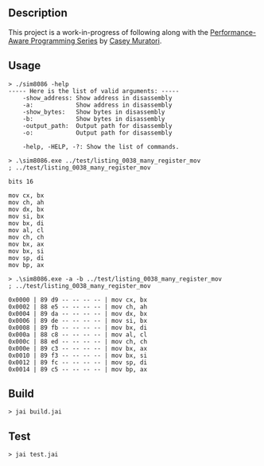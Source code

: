## Description
This project is a work-in-progress of following along with the [Performance-Aware Programming Series](https://www.computerenhance.com/p/table-of-contents) by [Casey Muratori](https://github.com/cmuratori).

## Usage

```
> ./sim8086 -help                                           
----- Here is the list of valid arguments: -----
    -show_address: Show address in disassembly
    -a:            Show address in disassembly
    -show_bytes:   Show bytes in disassembly
    -b:            Show bytes in disassembly
    -output_path:  Output path for disassembly
    -o:            Output path for disassembly

    -help, -HELP, -?: Show the list of commands.
```

```
> .\sim8086.exe ../test/listing_0038_many_register_mov    
; ../test/listing_0038_many_register_mov

bits 16

mov cx, bx
mov ch, ah
mov dx, bx
mov si, bx
mov bx, di
mov al, cl
mov ch, ch
mov bx, ax
mov bx, si
mov sp, di
mov bp, ax
```

```
> .\sim8086.exe -a -b ../test/listing_0038_many_register_mov
; ../test/listing_0038_many_register_mov

0x0000 | 89 d9 -- -- -- -- | mov cx, bx
0x0002 | 88 e5 -- -- -- -- | mov ch, ah
0x0004 | 89 da -- -- -- -- | mov dx, bx
0x0006 | 89 de -- -- -- -- | mov si, bx
0x0008 | 89 fb -- -- -- -- | mov bx, di
0x000a | 88 c8 -- -- -- -- | mov al, cl
0x000c | 88 ed -- -- -- -- | mov ch, ch
0x000e | 89 c3 -- -- -- -- | mov bx, ax
0x0010 | 89 f3 -- -- -- -- | mov bx, si
0x0012 | 89 fc -- -- -- -- | mov sp, di
0x0014 | 89 c5 -- -- -- -- | mov bp, ax
```

## Build
```
> jai build.jai
```

## Test

```
> jai test.jai
```